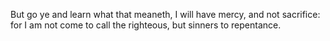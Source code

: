 But go ye and learn what that meaneth, I will have mercy, and not sacrifice: for I am not come to call the righteous, but sinners to repentance.
